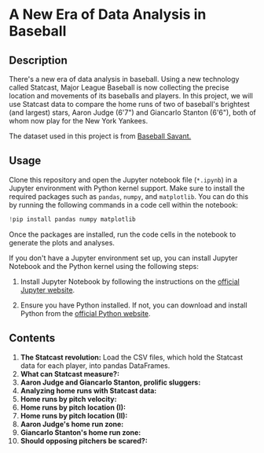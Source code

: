 # A New Era of Data Analysis in Baseball
## Description 
There's a new era of data analysis in baseball. Using a new technology called Statcast, Major League Baseball is now collecting the precise location and movements of its baseballs and players. In this project, we will use Statcast data to compare the home runs of two of baseball's brightest (and largest) stars, Aaron Judge (6'7") and Giancarlo Stanton (6'6"), both of whom now play for the New York Yankees.

The dataset used in this project is from [Baseball Savant.](https://baseballsavant.mlb.com/about)
## Usage
Clone this repository and open the Jupyter notebook file (`*.ipynb`) in a Jupyter environment with Python kernel support. Make sure to install the required packages such as `pandas`, `numpy`, and `matplotlib`. You can do this by running the following commands in a code cell within the notebook:
```python
!pip install pandas numpy matplotlib
```
Once the packages are installed, run the code cells in the notebook to generate the plots and analyses.

If you don't have a Jupyter environment set up, you can install Jupyter Notebook and the Python kernel using the following steps:

1. Install Jupyter Notebook by following the instructions on the [official Jupyter website](https://jupyter.org/install).

2. Ensure you have Python installed. If not, you can download and install Python from the [official Python website](https://www.python.org/downloads/).
## Contents
1. **The Statcast revolution:** Load the CSV files, which hold the Statcast data for each player, into pandas DataFrames.
2. **What can Statcast measure?:**
3. **Aaron Judge and Giancarlo Stanton, prolific sluggers:**
4. **Analyzing home runs with Statcast data:**
5. **Home runs by pitch velocity:**
6. **Home runs by pitch location (I):**
7. **Home runs by pitch location (II):**
8. **Aaron Judge's home run zone:**
9. **Giancarlo Stanton's home run zone:**
10. **Should opposing pitchers be scared?:**